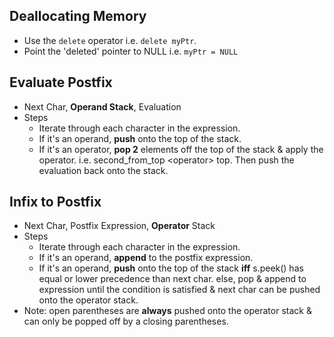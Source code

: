 ## Deallocating Memory
- Use the `delete` operator i.e. `delete myPtr`.
- Point the 'deleted' pointer to NULL i.e. `myPtr = NULL`

## Evaluate Postfix
- Next Char, **Operand Stack**, Evaluation
- Steps
  - Iterate through each character in the expression.
  - If it's an operand, **push** onto the top of the stack.
  -  If it's an operator, **pop 2** elements off the top of the stack & apply the operator. i.e. second_from_top <operator\> top. Then push the evaluation back onto the stack.

## Infix to Postfix
- Next Char, Postfix Expression, **Operator** Stack
- Steps
  - Iterate through each character in the expression.
  - If it's an operand, **append** to the postfix expression.
  - If it's an operand, **push** onto the top of the stack **iff** s.peek() has equal or lower precedence than next char. else, pop & append to expression until the condition is satisfied & next char can be pushed onto the operator stack.
- Note: open parentheses are **always** pushed onto the operator stack & can only be popped off by a closing parentheses.
